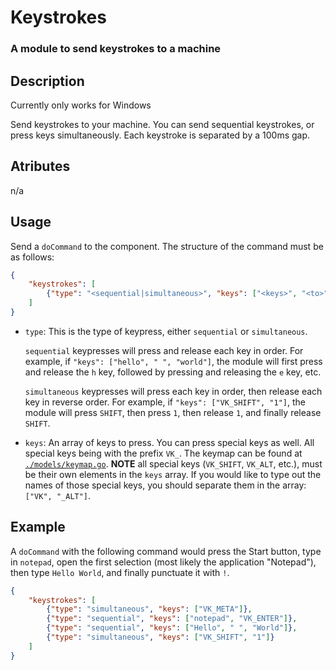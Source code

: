 # Keystrokes
### A module to send keystrokes to a machine

## Description
Currently only works for Windows

Send keystrokes to your machine. You can send sequential keystrokes, or press keys simultaneously. Each keystroke is separated by a 100ms gap.

## Atributes
n/a

## Usage
Send a `doCommand` to the component. The structure of the command must be as follows:

```json
{
    "keystrokes": [
        {"type": "<sequential|simultaneous>", "keys": ["<keys>", "<to>", "<press>"]}
    ]
}
```

* `type`: This is the type of keypress, either `sequential` or `simultaneous`. 

    `sequential` keypresses will press and release each key in order. For example, if `"keys": ["hello", " ", "world"]`, the module will first press and release the `h` key, followed by pressing and releasing the `e` key, etc.

    `simultaneous` keypresses will press each key in order, then release each key in reverse order. For example, if `"keys": ["VK_SHIFT", "1"]`, the module will press `SHIFT`, then press `1`, then release `1`, and finally release `SHIFT`. 

* `keys`: An array of keys to press. You can press special keys as well. All special keys being with the prefix `VK_`. The keymap can be found at [`./models/keymap.go`](./models/keymap.go). **NOTE** all special keys (`VK_SHIFT`, `VK_ALT`, etc.), must be their own elements in the `keys` array. If you would like to type out the names of those special keys, you should separate them in the array: `["VK", "_ALT"]`. 

## Example
A `doCommand` with the following command would press the Start button, type in `notepad`, open the first selection (most likely the application "Notepad"), then type `Hello World`, and finally punctuate it with `!`.

```json
{
	"keystrokes": [
		{"type": "simultaneous", "keys": ["VK_META"]},
		{"type": "sequential", "keys": ["notepad", "VK_ENTER"]},
		{"type": "sequential", "keys": ["Hello", " ", "World"]},
		{"type": "simultaneous", "keys": ["VK_SHIFT", "1"]}
	]
}
```
